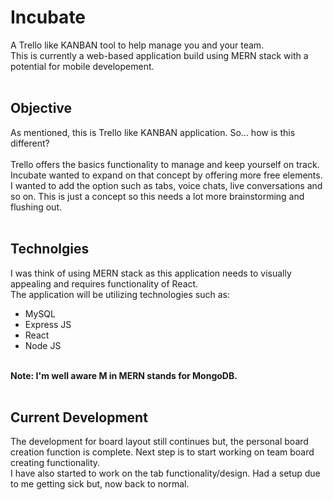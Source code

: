 # Incubate 
A Trello like KANBAN tool to help manage you and your team. <br/>
This is currently a web-based application build using MERN stack with a potential for mobile developement.
<br/><br/>

## Objective
As mentioned, this is Trello like KANBAN application. So... how is this different? <br/> <br/>
Trello offers the basics functionality to manage and keep yourself on track. Incubate wanted to expand on that concept by offering more free elements.
I wanted to add the option such as tabs, voice chats, live conversations and so on. This is just a concept so this needs a lot more brainstorming and flushing out.
<br/><br/>

## Technolgies
I was think of using MERN stack as this application needs to visually appealing and requires functionality of React. 
<br/> The application will be utilizing technologies such as:
- MySQL
- Express JS
- React
- Node JS
<br/>
<b>Note: I'm well aware M in MERN stands for MongoDB.</b>
<br/><br/>

## Current Development
The development for board layout still continues but, the personal board creation function is complete. Next step is to start working on team board creating functionality. <br/>
I have also started to work on the tab functionality/design. Had a setup due to me getting sick but, now back to normal.